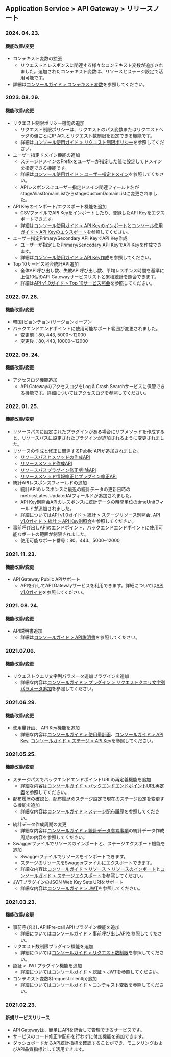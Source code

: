
## Application Service > API Gateway > リリースノート

### 2024. 04. 23.
#### 機能改善/変更 

* コンテキスト変数の拡張
    * リクエストとレスポンスに関連する様々なコンテキスト変数が追加されました。追加されたコンテキスト変数は、リソースとステージ設定で活用可能です。
* 詳細は[コンソールガイド > コンテキスト変数](./console-guide/#_11)を参照してください。


### 2023. 08. 29.
#### 機能改善/変更 
* リクエスト制限ポリシー機能の追加 
    * リクエスト制限ポリシーは、リクエストのパス変数またはリクエストヘッダの値ごとにIP ACLとリクエスト数制限を設定できる機能です。
    * 詳細は[コンソール使用ガイド > リクエスト制限ポリシー](./console-guide/#_31)を参照してください。
* ユーザー指定ドメイン機能の追加
    * ステージドメインのPrefixをユーザーが指定した値に設定してドメインを指定できる機能です。
    * 詳細は[コンソール使用ガイド > ユーザー指定ドメイン](./console-guide/#_50)を参照してください。
    * APIレスポンスにユーザー指定ドメイン関連フィールド名がstageAliasDomainListからstageCustomDomainListに変更されました。
* API Keyのインポート/エクスポート機能を追加
    * CSVファイルでAPI Keyをインポートしたり、登録したAPI Keyをエクスポートできます。
    * 詳細は[コンソール使用ガイド > API Keyのインポート](./console-guide/#api-key_8)と[コンソール使用ガイド > API Keyのエクスポート](./console-guide/#api-key_7)を参照してください。
* ユーザー指定Primary/Secondary API KeyでAPI Key作成 
    * ユーザーが指定したPrimary/Sencodary API KeyでAPI Keyを作成できます。
    * 詳細は[コンソール使用ガイド > API Key作成](./console-guide/#api-key_6)を参照してください。
* Top 10サービス照会統計API追加 
    * 全体API呼び出し数、失敗API呼び出し数、平均レスポンス時間を基準に上位10個のAPI Gatewayサービスリストと累積統計を照会できます。
    * 詳細は[API v1.0ガイド > Top 10サービス照会](./api-guide-v1.0/#top-10)を参照してください。

### 2022. 07. 26.
#### 機能改善/変更 
* 韓国(ピョンチョン)リージョンオープン
* バックエンドエンドポイントに使用可能なポート範囲が変更されました。
    * 変更前：80, 443, 5000～12000
    * 変更後：80, 443, 10000～12000

### 2022. 05. 24.
#### 機能改善/変更 
* アクセスログ機能追加 
    * API GatewayのアクセスログをLog & Crash Searchサービスに保管できる機能です。詳細については[アクセスログ](./console-guide/#_24)を参照してください。

### 2022. 01. 25.
#### 機能改善/変更
* リソースパスに設定されたプラグインがある場合にサブメソッドを作成すると、リソースパスに設定されたプラグインが追加されるように変更されました。
* リソースの作成と修正に関連するPublic APIが追加されました。
  * [リソースパスとメソッドの作成API](./api-guide-v1.0/#_20)
  * [リソースメソッド作成API](./api-guide-v1.0/#_23)
  * [リソースパスプラグイン修正/削除API](./api-guide-v1.0/#_26)
  * [リソースメソッド情報修正とプラグイン修正API](./api-guide-v1.0/#_29)
* 統計APIレスポンスフィールドの追加
  * 統計APIのレスポンスに最近の統計データの更新日時のmetricsLatestUpdatedAtフィールドが追加されました。
  * API Key別照会APIのレスポンスに統計データの時間単位のtimeUnitフィールドが追加されました。
  * 詳細については[API v1.0ガイド > 統計 > ステージリソース別照会](./api-guide-v1.0/#_160), [API v1.0ガイド > 統計 > API Key別照会](./api-guide-v1.0/#api-key_12)を参照してください。
* 事前呼び出しAPIのエンドポイント、バックエンドエンドポイントに使用可能なポートの範囲が制限されました。
  * 使用可能なポート番号：80、443、5000~12000

### 2021. 11. 23.
#### 機能改善/変更 
* API Gateway Public APIサポート 
    * APIを介してAPI Gatewayサービスを利用できます。詳細については[API v1.0ガイド](./api-guide-v1.0/)を参照してください。

### 2021. 08. 24.
#### 機能改善/変更 
* API説明書追加
    * 詳細は[コンソールガイド > API説明書](./console-guide/#api_2)を参照してください。

### 2021.07.06.
#### 機能改善/変更 
* リクエストクエリ文字列パラメータ追加プラグインを追加
    * 詳細な内容は[コンソールガイド > プラグイン > リクエストクエリ文字列パラメータ追加](./console-guide/#_15)を参照してください。

### 2021.06.29.
#### 機能改善/変更
* 使用量計画、 API Key機能を追加
    * 詳細な内容は[コンソールガイド > 使用量計画](./console-guide/#_35)、[コンソールガイド > API Key](./console-guide/#api-key_5), [コンソールガイド > ステージ > API Key](./console-guide/#api-key)を参照してください。

### 2021.05.25.
#### 機能改善/変更
* ステージパスでバックエンドエンドポイントURLの再定義機能を追加
    * 詳細な内容は[コンソールガイド > バックエンドエンドポイントURL再定義](./console-guide/#url)を参照してください。
* 配布履歴の確認と、配布履歴のステージ設定で現在のステージ設定を変更する機能を追加
    * 詳細な内容は[コンソールガイド > ステージ配布履歴](./console-guide/#_22)を参照してください。
* 統計データ作成周期の変更
    * 詳細な内容は[コンソールガイド > 統計データ参考事項](./console-guide/#_32)の統計データ作成周期の内容を参照してください。
* Swaggerファイルでリソースのインポートと、ステージエクスポート機能を追加 
    * Swaggerファイルでリソースをインポートできます。
    * ステージのリソースをSwaggerファイルにエクスポートできます。
    * 詳細な内容は[コンソールガイド > リソース > リソースのインポート](./console-guide/#_3)と[コンソールガイド > ステージエクスポート](./console-guide/#_23)を参照してください。
* JWTプラグインのJSON Web Key Sets URIをサポート
    * 詳細な内容は[コンソールガイド > JWT](./console-guide/#jwt)を参照してください。

### 2021.03.23.
#### 機能改善/変更
* 事前呼び出しAPI(Pre-call API)プラグイン機能を追加
    * 詳細については[コンソールガイド > 事前呼び出しAPI](./console-guide/#apipre-call-api)を参照してください。
* リクエスト数制限プラグイン機能を追加
    * 詳細については[コンソールガイド > リクエスト数制限](./console-guide/#_25)を参照してください。
* 認証 > JWTプラグイン機能を追加
    * 詳細については[コンソールガイド > 認証 > JWT](./console-guide/#jwt)を参照してください。
* コンテキスト変数${request.clientIp}追加
    * 詳細については[コンソールガイド > コンテキスト変数](./console-guide/#_11)を参照してください。

### 2021.02.23.
#### 新規サービスリリース
* API Gatewayは、簡単にAPIを統合して管理できるサービスです。
* サービスのコード修正や配布を行わずに付加機能を追加できます。 
* ダッシュボードからAPI統計指標を確認することができ、モニタリングおよびAPI品質指標として活用できます。
